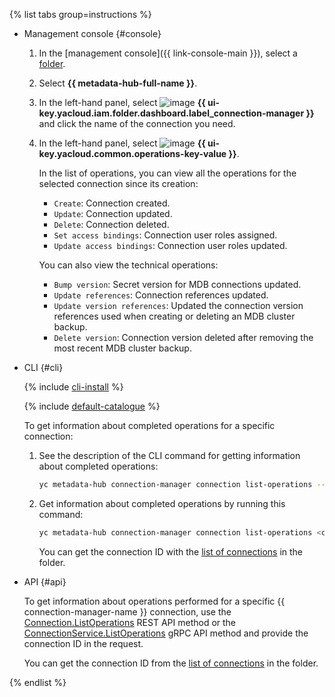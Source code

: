 {% list tabs group=instructions %}

- Management console {#console}

  1. In the [management console]({{ link-console-main }}), select a [folder](../../resource-manager/concepts/resources-hierarchy.md#folder).
  1. Select **{{ metadata-hub-full-name }}**.
  1. In the left-hand panel, select ![image](../../_assets/console-icons/plug-connection.svg) **{{ ui-key.yacloud.iam.folder.dashboard.label_connection-manager }}** and click the name of the connection you need.
  1. In the left-hand panel, select ![image](../../_assets/console-icons/list-check.svg) **{{ ui-key.yacloud.common.operations-key-value }}**.

     In the list of operations, you can view all the operations for the selected connection since its creation:

     * `Create`: Connection created.
     * `Update`: Connection updated.
     * `Delete`: Connection deleted.
     * `Set access bindings`: Connection user roles assigned.
     * `Update access bindings`: Connection user roles updated.

     You can also view the technical operations:

     * `Bump version`: Secret version for MDB connections updated.
     * `Update references`: Connection references updated.
     * `Update version references`: Updated the connection version references used when creating or deleting an MDB cluster backup.
     * `Delete version`: Connection version deleted after removing the most recent MDB cluster backup.

- CLI {#cli}

  {% include [cli-install](../../_includes/cli-install.md) %}

  {% include [default-catalogue](../../_includes/default-catalogue.md) %}

  To get information about completed operations for a specific connection:
  
  1. See the description of the CLI command for getting information about completed operations:

      ```bash
      yc metadata-hub connection-manager connection list-operations --help
      ```

  1. Get information about completed operations by running this command:
      
      ```bash
      yc metadata-hub connection-manager connection list-operations <connection_ID>
      ```

      You can get the connection ID with the [list of connections](#connection-list) in the folder.

- API {#api}
  
  To get information about operations performed for a specific {{ connection-manager-name }} connection, use the [Connection.ListOperations](../../metadata-hub/connection-manager/api-ref/Connection/listOperations.md) REST API method or the [ConnectionService.ListOperations](../../metadata-hub/connection-manager/api-ref/grpc/Connection/listOperations.md) gRPC API method and provide the connection ID in the request.

  You can get the connection ID from the [list of connections](../../metadata-hub/operations/view-connection.md#connection-list) in the folder.

{% endlist %}